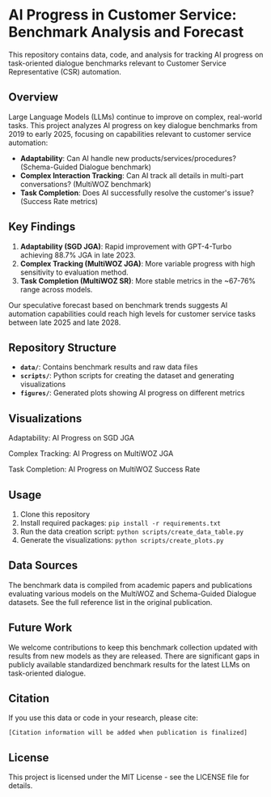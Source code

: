 # AI Progress in Customer Service: Benchmark Analysis and Forecast

This repository contains data, code, and analysis for tracking AI progress on task-oriented dialogue benchmarks relevant to Customer Service Representative (CSR) automation.

## Overview

Large Language Models (LLMs) continue to improve on complex, real-world tasks. This project analyzes AI progress on key dialogue benchmarks from 2019 to early 2025, focusing on capabilities relevant to customer service automation:

- **Adaptability**: Can AI handle new products/services/procedures? (Schema-Guided Dialogue benchmark)
- **Complex Interaction Tracking**: Can AI track all details in multi-part conversations? (MultiWOZ benchmark)
- **Task Completion**: Does AI successfully resolve the customer's issue? (Success Rate metrics)

## Key Findings

1. **Adaptability (SGD JGA)**: Rapid improvement with GPT-4-Turbo achieving 88.7% JGA in late 2023.
2. **Complex Tracking (MultiWOZ JGA)**: More variable progress with high sensitivity to evaluation method.
3. **Task Completion (MultiWOZ SR)**: More stable metrics in the ~67-76% range across models.

Our speculative forecast based on benchmark trends suggests AI automation capabilities could reach high levels for customer service tasks between late 2025 and late 2028.

## Repository Structure

- **`data/`**: Contains benchmark results and raw data files
- **`scripts/`**: Python scripts for creating the dataset and generating visualizations
- **`figures/`**: Generated plots showing AI progress on different metrics

## Visualizations

Adaptability: AI Progress on SGD JGA

Complex Tracking: AI Progress on MultiWOZ JGA

Task Completion: AI Progress on MultiWOZ Success Rate

## Usage

1. Clone this repository
2. Install required packages: `pip install -r requirements.txt`
3. Run the data creation script: `python scripts/create_data_table.py`
4. Generate the visualizations: `python scripts/create_plots.py`

## Data Sources

The benchmark data is compiled from academic papers and publications evaluating various models on the MultiWOZ and Schema-Guided Dialogue datasets. See the full reference list in the original publication.

## Future Work

We welcome contributions to keep this benchmark collection updated with results from new models as they are released. There are significant gaps in publicly available standardized benchmark results for the latest LLMs on task-oriented dialogue.

## Citation

If you use this data or code in your research, please cite:

```
[Citation information will be added when publication is finalized]
```

## License

This project is licensed under the MIT License - see the LICENSE file for details.
